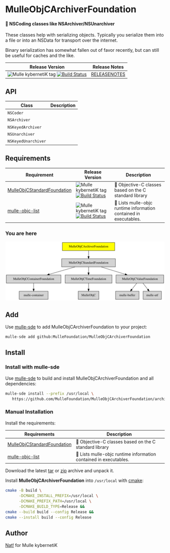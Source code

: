 # MulleObjCArchiverFoundation

#### 🚪 NSCoding classes like NSArchiver/NSUnarchiver

These classes help with serializing objects. Typically you serialize them
into a file or into an NSData for transport over the internet.

Binary serialization has somewhat fallen out of favor recently, but can still
be useful for caches and the like.


| Release Version                                       | Release Notes
|-------------------------------------------------------|--------------
| ![Mulle kybernetiK tag](https://img.shields.io/github/tag/MulleFoundation/MulleObjCArchiverFoundation.svg?branch=release) [![Build Status](https://github.com/MulleFoundation/MulleObjCArchiverFoundation/workflows/CI/badge.svg?branch=release)](//github.com/MulleFoundation/MulleObjCArchiverFoundation/actions) | [RELEASENOTES](RELEASENOTES.md) |


## API

| Class               | Description
|---------------------|-----------------------
| `NSCoder`           |
| `NSArchiver`        |
| `NSKeyedArchiver`   |
| `NSUnarchiver`      |
| `NSKeyedUnarchiver` |






## Requirements

|   Requirement         | Release Version  | Description
|-----------------------|------------------|---------------
| [MulleObjCStandardFoundation](https://github.com/MulleFoundation/MulleObjCStandardFoundation) | ![Mulle kybernetiK tag](https://img.shields.io/github/tag//.svg) [![Build Status](https://github.com///workflows/CI/badge.svg?branch=release)](https://github.com///actions/workflows/mulle-sde-ci.yml) | 🚤 Objective-C classes based on the C standard library
| [mulle-objc-list](https://github.com/mulle-objc/mulle-objc-list) | ![Mulle kybernetiK tag](https://img.shields.io/github/tag//.svg) [![Build Status](https://github.com///workflows/CI/badge.svg?branch=release)](https://github.com///actions/workflows/mulle-sde-ci.yml) | 📒 Lists mulle-objc runtime information contained in executables.

### You are here

![Overview](overview.dot.svg)

## Add

Use [mulle-sde](//github.com/mulle-sde) to add MulleObjCArchiverFoundation to your project:

``` sh
mulle-sde add github:MulleFoundation/MulleObjCArchiverFoundation
```

## Install

### Install with mulle-sde

Use [mulle-sde](//github.com/mulle-sde) to build and install MulleObjCArchiverFoundation and all dependencies:

``` sh
mulle-sde install --prefix /usr/local \
   https://github.com/MulleFoundation/MulleObjCArchiverFoundation/archive/latest.tar.gz
```

### Manual Installation

Install the requirements:

| Requirements                                 | Description
|----------------------------------------------|-----------------------
| [MulleObjCStandardFoundation](https://github.com/MulleFoundation/MulleObjCStandardFoundation)             | 🚤 Objective-C classes based on the C standard library
| [mulle-objc-list](https://github.com/mulle-objc/mulle-objc-list)             | 📒 Lists mulle-objc runtime information contained in executables.

Download the latest [tar](https://github.com/MulleFoundation/MulleObjCArchiverFoundation/archive/refs/tags/latest.tar.gz) or [zip](https://github.com/MulleFoundation/MulleObjCArchiverFoundation/archive/refs/tags/latest.zip) archive and unpack it.

Install **MulleObjCArchiverFoundation** into `/usr/local` with [cmake](https://cmake.org):

``` sh
cmake -B build \
      -DCMAKE_INSTALL_PREFIX=/usr/local \
      -DCMAKE_PREFIX_PATH=/usr/local \
      -DCMAKE_BUILD_TYPE=Release &&
cmake --build build --config Release &&
cmake --install build --config Release
```

## Author

[Nat!](https://mulle-kybernetik.com/weblog) for Mulle kybernetiK  


